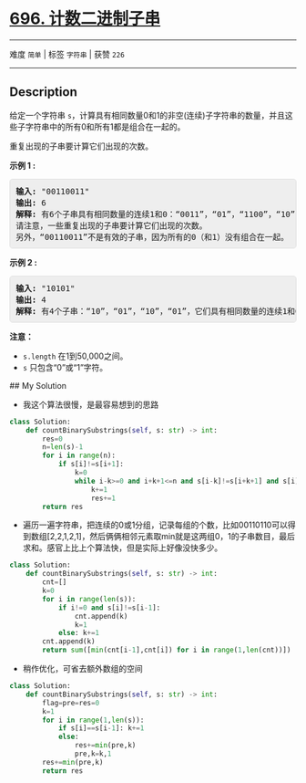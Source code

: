 # [696. 计数二进制子串](https://leetcode-cn.com/problems/count-binary-substrings/)

---

难度 `简单` | 标签 `字符串`  | 获赞 `226`

---

## Description

<style>
section pre{
    background-color: #eee;
    border: 1px solid #ddd;
    padding:10px;
    border-radius: 5px;
}
</style>
<section>
<p>给定一个字符串&nbsp;<code>s</code>，计算具有相同数量0和1的非空(连续)子字符串的数量，并且这些子字符串中的所有0和所有1都是组合在一起的。</p>
<p>重复出现的子串要计算它们出现的次数。</p>
<p><strong>示例 1 :</strong></p>
<pre><strong>输入:</strong> "00110011"
<strong>输出:</strong> 6
<strong>解释:</strong> 有6个子串具有相同数量的连续1和0：“0011”，“01”，“1100”，“10”，“0011” 和 “01”。
请注意，一些重复出现的子串要计算它们出现的次数。
另外，“00110011”不是有效的子串，因为所有的0（和1）没有组合在一起。
</pre>
<p><strong>示例 2 :</strong></p>
<pre><strong>输入:</strong> "10101"
<strong>输出:</strong> 4
<strong>解释:</strong> 有4个子串：“10”，“01”，“10”，“01”，它们具有相同数量的连续1和0。
</pre>
<p><strong>注意：</strong></p>
<ul>
	<li><code>s.length</code>&nbsp;在1到50,000之间。</li>
	<li><code>s</code>&nbsp;只包含“0”或“1”字符。</li>
</ul>
</section>
## My Solution

- 我这个算法很慢，是最容易想到的思路

```python
class Solution:
    def countBinarySubstrings(self, s: str) -> int:
        res=0
        n=len(s)-1
        for i in range(n):
            if s[i]!=s[i+1]:
                k=0
                while i-k>=0 and i+k+1<=n and s[i-k]!=s[i+k+1] and s[i]==s[i-k]: 
                    k+=1
                    res+=1
        return res
```

- 遍历一遍字符串，把连续的0或1分组，记录每组的个数，比如00110110可以得到数组[2,2,1,2,1]，然后俩俩相邻元素取min就是这两组0，1的子串数目，最后求和。感官上比上个算法快，但是实际上好像没快多少。

```python
class Solution:
    def countBinarySubstrings(self, s: str) -> int:
        cnt=[]
        k=0
        for i in range(len(s)):
            if i!=0 and s[i]!=s[i-1]:
                cnt.append(k)
                k=1
            else: k+=1
        cnt.append(k)
        return sum([min(cnt[i-1],cnt[i]) for i in range(1,len(cnt))])
```

- 稍作优化，可省去额外数组的空间

```python
class Solution:
    def countBinarySubstrings(self, s: str) -> int:
        flag=pre=res=0
        k=1
        for i in range(1,len(s)):
            if s[i]==s[i-1]: k+=1
            else:
                res+=min(pre,k)
                pre,k=k,1
        res+=min(pre,k)
        return res
```

